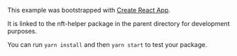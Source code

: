 This example was bootstrapped with [Create React App](https://github.com/facebook/create-react-app).

It is linked to the nft-helper package in the parent directory for development purposes.

You can run `yarn install` and then `yarn start` to test your package.

